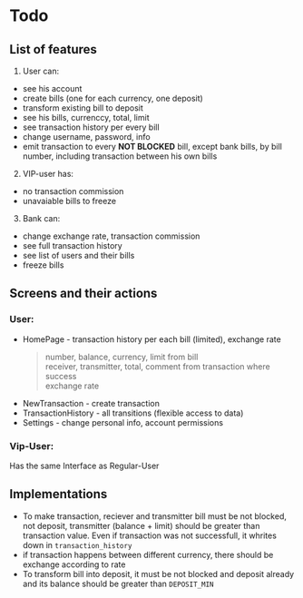 # Todo

## List of features

1. User can:
  + see his account
  + create bills (one for each currency, one deposit)
  + transform existing bill to deposit
  + see his bills, currenccy, total, limit
  + see transaction history per every bill
  + change username, password, info
  + emit transaction to every **NOT BLOCKED** bill, except bank bills, by bill number, including transaction between his own bills
2. VIP-user has: 
  + no transaction commission
  + unavaiable bills to freeze
3. Bank can: 
  + change exchange rate, transaction commission 
  + see full transaction history
  + see list of users and their bills
  + freeze bills

## Screens and their actions 

### User: 
  + HomePage - transaction history per each bill (limited), exchange rate
    > number, balance, currency, limit from bill  
    > receiver, transmitter, total, comment from transaction where success  
    > exchange rate  
  + NewTransaction - create transaction
  + TransactionHistory - all transitions (flexible access to data)
  + Settings - change personal info, account permissions
### Vip-User:
Has the same Interface as Regular-User

## Implementations

  + To make transaction, reciever and transmitter bill must be not blocked, not deposit, transmitter (balance + limit) should be greater than transaction value. Even if transaction was not successfull, it whrites down in `transaction_history`
  + if transaction happens between different currency, there should be exchange according to rate
  + To transform bill into deposit, it must be not blocked and deposit already and its balance should be greater than `DEPOSIT_MIN` 